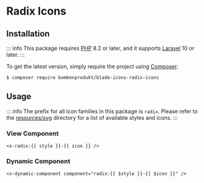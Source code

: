 # Radix Icons

## Installation

::: info
This package requires [PHP](https://www.php.net/) 8.2 or later, and it supports [Laravel](https://laravel.com/) 10 or later.
:::

To get the latest version, simply require the project using [Composer](https://getcomposer.org/):

```bash
$ composer require bombenprodukt/blade-icons-radix-icons
```

## Usage

::: info
The prefix for all icon families in this package is `radix`. Please refer to the [resources/svg](https://github.com/faustbrian/blade-icons-radix-icons/tree/main/resources/svg) directory for a list of available styles and icons.
:::

### View Component

```blade
<x-radix:{{ style }}-{{ icon }} />
```

### Dynamic Component

```blade
<x-dynamic-component component="radix:{{ $style }}-{{ $icon }}" />
```

